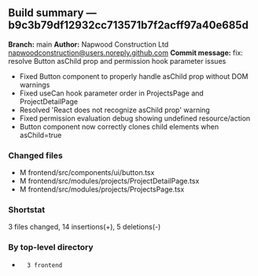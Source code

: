 ## Build summary — b9c3b79df12932cc713571b7f2acff97a40e685d

**Branch:** main
**Author:** Napwood Construction Ltd <napwoodconstruction@users.noreply.github.com>
**Commit message:** fix: resolve Button asChild prop and permission hook parameter issues

- Fixed Button component to properly handle asChild prop without DOM warnings
- Fixed useCan hook parameter order in ProjectsPage and ProjectDetailPage
- Resolved 'React does not recognize asChild prop' warning
- Fixed permission evaluation debug showing undefined resource/action
- Button component now correctly clones child elements when asChild=true

### Changed files
 - M	frontend/src/components/ui/button.tsx
 - M	frontend/src/modules/projects/ProjectDetailPage.tsx
 - M	frontend/src/modules/projects/ProjectsPage.tsx

### Shortstat
 3 files changed, 14 insertions(+), 5 deletions(-)

### By top-level directory
 -       3 frontend
